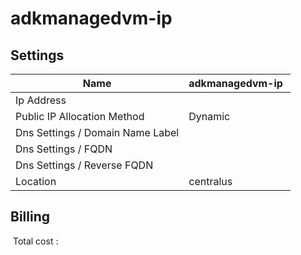 # adkmanagedvm-ip

## Settings


| Name | adkmanagedvm-ip  |
| --- | --- |
| Ip Address |   |
| Public IP Allocation Method | Dynamic  |
| Dns Settings / Domain Name Label |   |
| Dns Settings / FQDN |   |
| Dns Settings / Reverse FQDN |   |
| Location | centralus  |

## Billing
 Total cost : 
